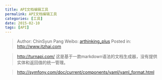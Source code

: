 ```yaml
---
title: API文档编辑工具
permalink: API文档编辑工具
categories: [工具]
date: 2015-02-10
tags: [API]
---
```


> Author: ChinSyun Pang
> Weibo: [arthinking_plus](http://weibo.com/arthinkingplus)
> Posted in: http://www.itzhai.com

> http://turnapi.com/
这是基于一款markdown语法的文档生成器，没有提供实体和返回值的统一管理。



> http://symfony.com/doc/current/components/yaml/yaml_format.html

